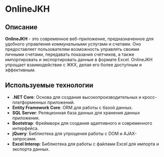 # OnlineJKH

## Описание

**OnlineJKH** - это современное веб-приложение, предназначенное для удобного управления коммунальными услугами и счетами. Оно предоставляет пользователям возможность управлять своими личными счетами, передавать показания счетчиков, а также импортировать и экспортировать данные в формате Excel. OnlineJKH упрощает взаимодействие с ЖКХ, делая его более доступным и эффективным.

## Используемые технологии

- **.NET Core**: Основа для создания высокопроизводительных и кросс-платформенных приложений.
- **Entity Framework Core**: ORM для работы с базой данных.
- **SQL Server**: Реляционная база данных для хранения данных приложения.
- **Bootstrap**: Фреймворк для создания адаптивного и современного интерфейса.
- **jQuery**: Библиотека для упрощения работы с DOM и AJAX-запросами.
- **Excel Interop**: Библиотека для работы с файлами Excel для импорта и экспорта данных.
